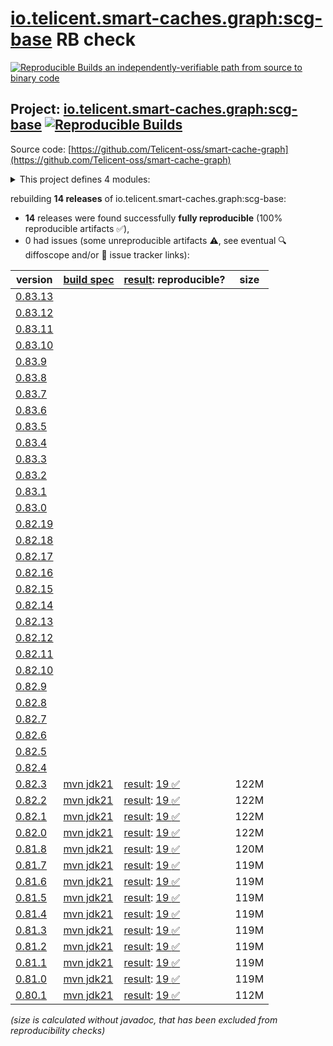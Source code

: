 [io.telicent.smart-caches.graph:scg-base](https://central.sonatype.com/artifact/io.telicent.smart-caches.graph/scg-base/versions) RB check
=======

[![Reproducible Builds](https://reproducible-builds.org/images/logos/rb.svg) an independently-verifiable path from source to binary code](https://reproducible-builds.org/)

## Project: [io.telicent.smart-caches.graph:scg-base](https://central.sonatype.com/artifact/io.telicent.smart-caches.graph/scg-base/versions) [![Reproducible Builds](https://img.shields.io/endpoint?url=https://raw.githubusercontent.com/jvm-repo-rebuild/reproducible-central/master/content/io/telicent/smart-caches/graph/scg-base/badge.json)](https://github.com/jvm-repo-rebuild/reproducible-central/blob/master/content/io/telicent/smart-caches/graph/scg-base/README.md)

Source code: [https://github.com/Telicent-oss/smart-cache-graph](https://github.com/Telicent-oss/smart-cache-graph)

<details><summary>This project defines 4 modules:</summary>

* [io.telicent.smart-caches.graph:docker](https://central.sonatype.com/artifact/io.telicent.smart-caches.graph/docker/overview)
* [io.telicent.smart-caches.graph:scg-base](https://central.sonatype.com/artifact/io.telicent.smart-caches.graph/scg-base/overview)
* [io.telicent.smart-caches.graph:scg-server](https://central.sonatype.com/artifact/io.telicent.smart-caches.graph/scg-server/overview)
* [io.telicent.smart-caches.graph:scg-system](https://central.sonatype.com/artifact/io.telicent.smart-caches.graph/scg-system/overview)
</details>

rebuilding **14 releases** of io.telicent.smart-caches.graph:scg-base:
- **14** releases were found successfully **fully reproducible** (100% reproducible artifacts :white_check_mark:),
- 0 had issues (some unreproducible artifacts :warning:, see eventual :mag: diffoscope and/or :memo: issue tracker links):

| version | [build spec](/BUILDSPEC.md) | [result](https://reproducible-builds.org/docs/jvm/): reproducible? | size |
| -- | --------- | ------ | -- |
| [0.83.13](https://central.sonatype.com/artifact/io.telicent.smart-caches.graph/scg-base/0.83.13/pom) | | | |
| [0.83.12](https://central.sonatype.com/artifact/io.telicent.smart-caches.graph/scg-base/0.83.12/pom) | | | |
| [0.83.11](https://central.sonatype.com/artifact/io.telicent.smart-caches.graph/scg-base/0.83.11/pom) | | | |
| [0.83.10](https://central.sonatype.com/artifact/io.telicent.smart-caches.graph/scg-base/0.83.10/pom) | | | |
| [0.83.9](https://central.sonatype.com/artifact/io.telicent.smart-caches.graph/scg-base/0.83.9/pom) | | | |
| [0.83.8](https://central.sonatype.com/artifact/io.telicent.smart-caches.graph/scg-base/0.83.8/pom) | | | |
| [0.83.7](https://central.sonatype.com/artifact/io.telicent.smart-caches.graph/scg-base/0.83.7/pom) | | | |
| [0.83.6](https://central.sonatype.com/artifact/io.telicent.smart-caches.graph/scg-base/0.83.6/pom) | | | |
| [0.83.5](https://central.sonatype.com/artifact/io.telicent.smart-caches.graph/scg-base/0.83.5/pom) | | | |
| [0.83.4](https://central.sonatype.com/artifact/io.telicent.smart-caches.graph/scg-base/0.83.4/pom) | | | |
| [0.83.3](https://central.sonatype.com/artifact/io.telicent.smart-caches.graph/scg-base/0.83.3/pom) | | | |
| [0.83.2](https://central.sonatype.com/artifact/io.telicent.smart-caches.graph/scg-base/0.83.2/pom) | | | |
| [0.83.1](https://central.sonatype.com/artifact/io.telicent.smart-caches.graph/scg-base/0.83.1/pom) | | | |
| [0.83.0](https://central.sonatype.com/artifact/io.telicent.smart-caches.graph/scg-base/0.83.0/pom) | | | |
| [0.82.19](https://central.sonatype.com/artifact/io.telicent.smart-caches.graph/scg-base/0.82.19/pom) | | | |
| [0.82.18](https://central.sonatype.com/artifact/io.telicent.smart-caches.graph/scg-base/0.82.18/pom) | | | |
| [0.82.17](https://central.sonatype.com/artifact/io.telicent.smart-caches.graph/scg-base/0.82.17/pom) | | | |
| [0.82.16](https://central.sonatype.com/artifact/io.telicent.smart-caches.graph/scg-base/0.82.16/pom) | | | |
| [0.82.15](https://central.sonatype.com/artifact/io.telicent.smart-caches.graph/scg-base/0.82.15/pom) | | | |
| [0.82.14](https://central.sonatype.com/artifact/io.telicent.smart-caches.graph/scg-base/0.82.14/pom) | | | |
| [0.82.13](https://central.sonatype.com/artifact/io.telicent.smart-caches.graph/scg-base/0.82.13/pom) | | | |
| [0.82.12](https://central.sonatype.com/artifact/io.telicent.smart-caches.graph/scg-base/0.82.12/pom) | | | |
| [0.82.11](https://central.sonatype.com/artifact/io.telicent.smart-caches.graph/scg-base/0.82.11/pom) | | | |
| [0.82.10](https://central.sonatype.com/artifact/io.telicent.smart-caches.graph/scg-base/0.82.10/pom) | | | |
| [0.82.9](https://central.sonatype.com/artifact/io.telicent.smart-caches.graph/scg-base/0.82.9/pom) | | | |
| [0.82.8](https://central.sonatype.com/artifact/io.telicent.smart-caches.graph/scg-base/0.82.8/pom) | | | |
| [0.82.7](https://central.sonatype.com/artifact/io.telicent.smart-caches.graph/scg-base/0.82.7/pom) | | | |
| [0.82.6](https://central.sonatype.com/artifact/io.telicent.smart-caches.graph/scg-base/0.82.6/pom) | | | |
| [0.82.5](https://central.sonatype.com/artifact/io.telicent.smart-caches.graph/scg-base/0.82.5/pom) | | | |
| [0.82.4](https://central.sonatype.com/artifact/io.telicent.smart-caches.graph/scg-base/0.82.4/pom) | | | |
| [0.82.3](https://central.sonatype.com/artifact/io.telicent.smart-caches.graph/scg-base/0.82.3/pom) | [mvn jdk21](scg-base-0.82.3.buildspec) | [result](scg-base-0.82.3.buildinfo): [19 :white_check_mark: ](scg-base-0.82.3.buildcompare) | 122M |
| [0.82.2](https://central.sonatype.com/artifact/io.telicent.smart-caches.graph/scg-base/0.82.2/pom) | [mvn jdk21](scg-base-0.82.2.buildspec) | [result](scg-base-0.82.2.buildinfo): [19 :white_check_mark: ](scg-base-0.82.2.buildcompare) | 122M |
| [0.82.1](https://central.sonatype.com/artifact/io.telicent.smart-caches.graph/scg-base/0.82.1/pom) | [mvn jdk21](scg-base-0.82.1.buildspec) | [result](scg-base-0.82.1.buildinfo): [19 :white_check_mark: ](scg-base-0.82.1.buildcompare) | 122M |
| [0.82.0](https://central.sonatype.com/artifact/io.telicent.smart-caches.graph/scg-base/0.82.0/pom) | [mvn jdk21](scg-base-0.82.0.buildspec) | [result](scg-base-0.82.0.buildinfo): [19 :white_check_mark: ](scg-base-0.82.0.buildcompare) | 122M |
| [0.81.8](https://central.sonatype.com/artifact/io.telicent.smart-caches.graph/scg-base/0.81.8/pom) | [mvn jdk21](scg-base-0.81.8.buildspec) | [result](scg-base-0.81.8.buildinfo): [19 :white_check_mark: ](scg-base-0.81.8.buildcompare) | 120M |
| [0.81.7](https://central.sonatype.com/artifact/io.telicent.smart-caches.graph/scg-base/0.81.7/pom) | [mvn jdk21](scg-base-0.81.7.buildspec) | [result](scg-base-0.81.7.buildinfo): [19 :white_check_mark: ](scg-base-0.81.7.buildcompare) | 119M |
| [0.81.6](https://central.sonatype.com/artifact/io.telicent.smart-caches.graph/scg-base/0.81.6/pom) | [mvn jdk21](scg-base-0.81.6.buildspec) | [result](scg-base-0.81.6.buildinfo): [19 :white_check_mark: ](scg-base-0.81.6.buildcompare) | 119M |
| [0.81.5](https://central.sonatype.com/artifact/io.telicent.smart-caches.graph/scg-base/0.81.5/pom) | [mvn jdk21](scg-base-0.81.5.buildspec) | [result](scg-base-0.81.5.buildinfo): [19 :white_check_mark: ](scg-base-0.81.5.buildcompare) | 119M |
| [0.81.4](https://central.sonatype.com/artifact/io.telicent.smart-caches.graph/scg-base/0.81.4/pom) | [mvn jdk21](scg-base-0.81.4.buildspec) | [result](scg-base-0.81.4.buildinfo): [19 :white_check_mark: ](scg-base-0.81.4.buildcompare) | 119M |
| [0.81.3](https://central.sonatype.com/artifact/io.telicent.smart-caches.graph/scg-base/0.81.3/pom) | [mvn jdk21](scg-base-0.81.3.buildspec) | [result](scg-base-0.81.3.buildinfo): [19 :white_check_mark: ](scg-base-0.81.3.buildcompare) | 119M |
| [0.81.2](https://central.sonatype.com/artifact/io.telicent.smart-caches.graph/scg-base/0.81.2/pom) | [mvn jdk21](scg-base-0.81.2.buildspec) | [result](scg-base-0.81.2.buildinfo): [19 :white_check_mark: ](scg-base-0.81.2.buildcompare) | 119M |
| [0.81.1](https://central.sonatype.com/artifact/io.telicent.smart-caches.graph/scg-base/0.81.1/pom) | [mvn jdk21](scg-base-0.81.1.buildspec) | [result](scg-base-0.81.1.buildinfo): [19 :white_check_mark: ](scg-base-0.81.1.buildcompare) | 119M |
| [0.81.0](https://central.sonatype.com/artifact/io.telicent.smart-caches.graph/scg-base/0.81.0/pom) | [mvn jdk21](scg-base-0.81.0.buildspec) | [result](scg-base-0.81.0.buildinfo): [19 :white_check_mark: ](scg-base-0.81.0.buildcompare) | 119M |
| [0.80.1](https://central.sonatype.com/artifact/io.telicent.smart-caches.graph/scg-base/0.80.1/pom) | [mvn jdk21](scg-base-0.80.1.buildspec) | [result](scg-base-0.80.1.buildinfo): [19 :white_check_mark: ](scg-base-0.80.1.buildcompare) | 112M |

<i>(size is calculated without javadoc, that has been excluded from reproducibility checks)</i>
